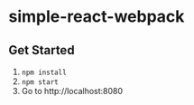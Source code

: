 # simple-react-webpack

## Get Started
1. ```npm install```
2. ```npm start```
3. Go to http://localhost:8080
